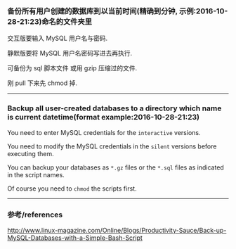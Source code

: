 ### 备份所有用户创建的数据库到以当前时间(精确到分钟, 示例:2016-10-28-21:23)命名的文件夹里 

交互版要输入 MySQL 用户名与密码.

静默版要将 MySQL 用户名密码写进去再执行.

可备份为 sql 脚本文件 或用 gzip 压缩过的文件.

刚 pull 下来先 chmod 掉.

---

### Backup all user-created databases to a directory which name is current datetime(format example:2016-10-28-21:23)

You need to enter MySQL credentials for the `interactive` versions.

You need to modify the MySQL credentials in the `silent` versions before executing them. 

You can backup your databases as `*.gz` files or the `*.sql` files as indicated in the script names.

Of course you need to `chmod` the scripts first.

---

### 参考/references

http://www.linux-magazine.com/Online/Blogs/Productivity-Sauce/Back-up-MySQL-Databases-with-a-Simple-Bash-Script


